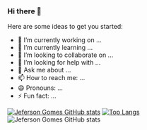 ### Hi there 👋

Here are some ideas to get you started:

- 🔭 I’m currently working on ...
- 🌱 I’m currently learning ...
- 👯 I’m looking to collaborate on ...
- 🤔 I’m looking for help with ...
- 💬 Ask me about ...
- 📫 How to reach me: ...
- 😄 Pronouns: ...
- ⚡ Fun fact: ...

[![Jeferson Gomes GitHub stats](https://github-readme-stats.vercel.app/api?username=jefersongjr)](https://github.com/jefersongjr/github-readme-stats) [![Top Langs](https://github-readme-stats.vercel.app/api/top-langs/?username=jefersongjr)](https://github.com/jefersongjr/github-readme-stats)
![Jeferson Gomes GitHub stats](https://github-readme-stats.vercel.app/api?username=jefersongjr&show_icons=true&theme=radical)

